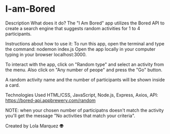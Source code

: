 # I-am-Bored

Description
What does it do? The "I Am Bored" app utilizes the Bored API to create a search engine that suggests random activities for 1 to 4 participants.

Instructions about how to use it:
To run this app, open the terminal and type the command: nodemon index.js
Open the app locally in your computer typing in your browser localhost:3000.

To interact with the app, click on "Random type" and select an activity from the menu. Also click on "Any number of peope" and press the "Go" button.

A random activity name and the number of participants will be shown inside a card.

Technologies Used
HTML/CSS, JavaScript, Node.js, Express, Axios, API: https://bored-api.appbrewery.com/random

NOTE: when your chosen number of participatns doesn't match the activity you'll get the message "No activities that match your criteria".


Created by Lola Marquez 👽